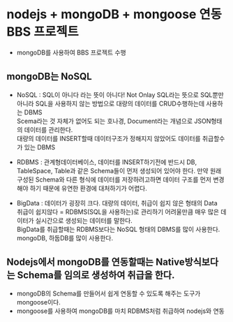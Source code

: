 # nodejs + mongoDB + mongoose 연동 BBS 프로젝트

- mongoDB를 사용하여 BBS 프로젝트 수행

## mongoDB는 NoSQL

- NoSQL : SQL이 아니다 라는 뜻이 아니다! Not Onlay SQL라는 뜻으로 SQL뿐만 아니라 SQL을 사용하지 않는 방법으로 대량의 데이터를 CRUD수행하는데 사용하는 DBMS  
  Scema라는 것 자체가 없어도 되는 호나경, Document라는 개념으로 JSON형태의 데이터를 관리한다.  
  대량의 데이터를 INSERT할때 데이터구조가 정해지지 않았어도 데이터를 취급할수가 있는 DBMS

- RDBMS : 관계형데이터베이스, 데이터를 INSERT하기전에 반드시 DB, TableSpace, Table과 같은 Schema들이 먼저 생성되어 있어야 한다. 만약 원래 구성된 Schema와 다른 형식에 데이터를 저장하려고하면 데이터 구조를 먼저 변경해야 하기 때문에 유연한 환경에 대처하기가 어렵다.

- BigData : 데이터가 굉장히 크다. 대량의 데이터, 취급이 쉽지 않은 형태의 Data  
  취급이 쉽지않다 = RDBMS(SQL을 사용하는)로 관리하기 어려울만큼 매우 많은 데이터가 실시간으로 생성되는 데이터를 말한다.  
  BigData를 취급할때는 RDBMS보다는 NoSQL 형태의 DBMS를 많이 사용한다. mongoDB, 하둡DB를 많이 사용한다.

## Nodejs에서 mongoDB를 연동할때는 Native방식보다는 Schema를 임의로 생성하여 취급을 한다.

- mongoDB의 Schema를 만들어서 쉽게 연동할 수 있도록 해주는 도구가 mongoose이다.
- mongoose를 사용하여 mongoDB를 마치 RDBMS처럼 취급하여 nodejs와 연동
